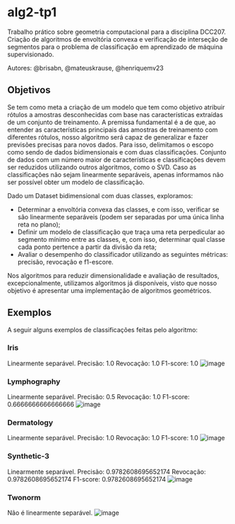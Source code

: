 # alg2-tp1

Trabalho prático sobre geometria computacional para a disciplina DCC207. Criação de algoritmos de envoltória convexa e verificação de interseção de segmentos para o problema de classificação em aprendizado de máquina supervisionado.

Autores: @brisabn, @mateuskrause, @henriquemv23

## Objetivos

Se tem como meta a criação de um modelo que tem como objetivo atribuir rótulos a amostras desconhecidas com base nas características extraídas de um conjunto de treinamento. A premissa fundamental é a de que, ao entender as características principais das amostras de treinamento com diferentes rótulos, nosso algoritmo será capaz de generalizar e fazer previsões precisas para novos dados.
Para isso, delimitamos o escopo como sendo de dados bidimensionais e com duas classificações. Conjunto de dados com um número maior de características e classificações devem ser reduzidos utilizando outros algoritmos, como o SVD. Caso as classificações não sejam linearmente separáveis, apenas informamos não ser possível obter um modelo de classificação. 

Dado um Dataset bidimensional com duas classes, exploramos:
 - Determinar a envoltória convexa das classes, e com isso, verificar se são linearmente separáveis (podem ser separadas por uma única linha reta no plano);
 - Definir um modelo de classificação que traça uma reta perpedicular ao segmento mínimo entre as classes, e, com isso, determinar qual classe cada ponto pertence a partir da divisão da reta;
 - Avaliar o desempenho do classificador utilizando as seguintes métricas: precisão, revocação e f1-escore.

Nos algoritmos para reduzir dimensionalidade e avaliação de resultados, excepcionalmente, utilizamos algoritmos já disponíveis, visto que nosso objetivo é apresentar uma implementação de algoritmos geométricos.

## Exemplos

A seguir alguns exemplos de classificações feitas pelo algoritmo:

### Iris

Linearmente separável.
Precisão: 1.0
Revocação: 1.0
F1-score: 1.0
![image](https://github.com/mateuskrause/alg2-tp1/assets/47651648/de19822f-1f58-40b1-a7dc-5710e974776c)

### Lymphography

Linearmente separável.
Precisão: 0.5
Revocação: 1.0
F1-score: 0.6666666666666666
![image](https://github.com/mateuskrause/alg2-tp1/assets/47651648/1d2b2208-f6dc-4290-a1f0-cc966eb465b8)

### Dermatology

Linearmente separável.
Precisão: 1.0
Revocação: 1.0
F1-score: 1.0
![image](https://github.com/mateuskrause/alg2-tp1/assets/47651648/630818d1-ba76-49d0-b988-d86de3b73a16)

### Synthetic-3

Linearmente separável.
Precisão: 0.9782608695652174
Revocação: 0.9782608695652174
F1-score: 0.9782608695652174
![image](https://github.com/mateuskrause/alg2-tp1/assets/47651648/74f839df-e16a-4604-9d8d-de852ddafbbc)


### Twonorm

Não é linearmente separável.
![image](https://github.com/mateuskrause/alg2-tp1/assets/47651648/05c7b09f-4b0d-4599-b221-4156798b0dd9)


